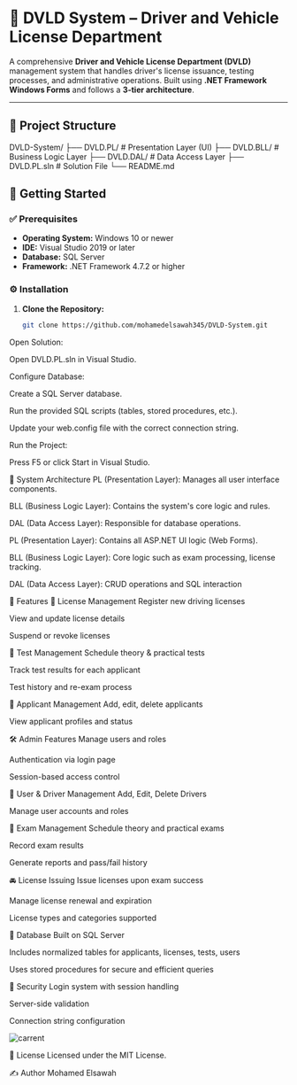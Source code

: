 
# 🚗 DVLD System – Driver and Vehicle License Department

A comprehensive **Driver and Vehicle License Department (DVLD)** management system that handles driver's license issuance, testing processes, and administrative operations. Built using **.NET Framework Windows Forms** and follows a **3-tier architecture**.

---

## 📁 Project Structure

DVLD-System/
├── DVLD.PL/ # Presentation Layer (UI)
├── DVLD.BLL/ # Business Logic Layer
├── DVLD.DAL/ # Data Access Layer
├── DVLD.PL.sln # Solution File
└── README.md


## 🚀 Getting Started

### ✅ Prerequisites

- **Operating System:** Windows 10 or newer
- **IDE:** Visual Studio 2019 or later
- **Database:** SQL Server
- **Framework:** .NET Framework 4.7.2 or higher

### ⚙️ Installation

1. **Clone the Repository:**
   ```bash
   git clone https://github.com/mohamedelsawah345/DVLD-System.git
Open Solution:

Open DVLD.PL.sln in Visual Studio.

Configure Database:

Create a SQL Server database.

Run the provided SQL scripts (tables, stored procedures, etc.).

Update your web.config file with the correct connection string.

Run the Project:

Press F5 or click Start in Visual Studio.

🧱 System Architecture
PL (Presentation Layer): Manages all user interface components.

BLL (Business Logic Layer): Contains the system's core logic and rules.

DAL (Data Access Layer): Responsible for database operations.

PL (Presentation Layer): Contains all ASP.NET UI logic (Web Forms).

BLL (Business Logic Layer): Core logic such as exam processing, license tracking.

DAL (Data Access Layer): CRUD operations and SQL interaction

🔑 Features
📇 License Management
Register new driving licenses

View and update license details

Suspend or revoke licenses

🧪 Test Management
Schedule theory & practical tests

Track test results for each applicant

Test history and re-exam process

👤 Applicant Management
Add, edit, delete applicants

View applicant profiles and status

🛠️ Admin Features
Manage users and roles

Authentication via login page

Session-based access control

👤 User & Driver Management
Add, Edit, Delete Drivers

Manage user accounts and roles

📝 Exam Management
Schedule theory and practical exams

Record exam results

Generate reports and pass/fail history

🚘 License Issuing
Issue licenses upon exam success

Manage license renewal and expiration

License types and categories supported

🧾 Database
Built on SQL Server

Includes normalized tables for applicants, licenses, tests, users

Uses stored procedures for secure and efficient queries

🔐 Security
Login system with session handling

Server-side validation

Connection string configuration

![carrent](https://github.com/user-attachments/assets/c7503286-4a72-43a1-b486-aa8a1b0d64b3)


📄 License
Licensed under the MIT License.

✍️ Author
Mohamed Elsawah


